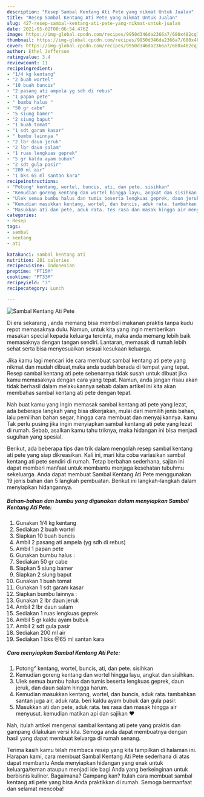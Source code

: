 ```yaml
---
description: "Resep Sambal Kentang Ati Pete yang nikmat Untuk Jualan"
title: "Resep Sambal Kentang Ati Pete yang nikmat Untuk Jualan"
slug: 427-resep-sambal-kentang-ati-pete-yang-nikmat-untuk-jualan
date: 2021-05-02T00:06:54.476Z
image: https://img-global.cpcdn.com/recipes/9950d346da2366a7/680x482cq70/sambal-kentang-ati-pete-foto-resep-utama.jpg
thumbnail: https://img-global.cpcdn.com/recipes/9950d346da2366a7/680x482cq70/sambal-kentang-ati-pete-foto-resep-utama.jpg
cover: https://img-global.cpcdn.com/recipes/9950d346da2366a7/680x482cq70/sambal-kentang-ati-pete-foto-resep-utama.jpg
author: Ethel Jefferson
ratingvalue: 3.4
reviewcount: 11
recipeingredient:
- "1/4 kg kentang"
- "2 buah wortel"
- "10 buah buncis"
- "2 pasang ati ampela yg sdh di rebus"
- "1 papan pete"
- " bumbu halus "
- "50 gr cabe"
- "5 siung bamer"
- "2 siung baput"
- "1 buah tomat"
- "1 sdt garam kasar"
- " bumbu lainnya "
- "2 lbr daun jeruk"
- "2 lbr daun salam"
- "1 ruas lengkuas geprek"
- "5 gr kaldu ayam bubuk"
- "2 sdt gula pasir"
- "200 ml air"
- "1 bks 65 ml santan kara"
recipeinstructions:
- "Potong² kentang, wortel, buncis, ati, dan pete. sisihkan"
- "Kemudian goreng kentang dan wortel hingga layu, angkat dan sisihkan."
- "Ulek semua bumbu halus dan tumis beserta lengkuas geprek, daun jeruk, dan daun salam hingga harum."
- "Kemudian masukkan kentang, wortel, dan buncis, aduk rata. tambahkan santan juga air, aduk rata. beri kaldu ayam bubuk dan gula pasir."
- "Masukkan ati dan pete, aduk rata. tes rasa dan masak hingga air menyusut. kemudian matikan api dan sajikan ♥️"
categories:
- Resep
tags:
- sambal
- kentang
- ati

katakunci: sambal kentang ati 
nutrition: 281 calories
recipecuisine: Indonesian
preptime: "PT15M"
cooktime: "PT33M"
recipeyield: "3"
recipecategory: Lunch

---
```



![Sambal Kentang Ati Pete](https://img-global.cpcdn.com/recipes/9950d346da2366a7/680x482cq70/sambal-kentang-ati-pete-foto-resep-utama.jpg)

Di era  sekarang , anda memang bisa membeli makanan praktis tanpa kudu repot memasaknya dulu. Namun, untuk kita yang ingin memberikan masakan special kepada keluarga tercinta, maka anda memang lebih baik memasaknya dengan tangan sendiri. Lantaran, memasak di rumah lebih sehat serta bisa menyesuaikan sesuai kesukaan keluarga.

Jika kamu lagi mencari ide cara membuat sambal kentang ati pete yang nikmat dan mudah dibuat,maka anda sudah berada di tempat yang tepat. Resep sambal kentang ati pete  sebenarnya tidak susah untuk dibuat jika kamu memasaknya dengan cara yang tepat. Namun, anda jangan risau akan tidak berhasil dalam melakukannya 
sebab dalam artikel ini kita akan membahas sambal kentang ati pete dengan tepat.  



Nah buat kamu yang ingin memasak sambal kentang ati pete yang lezat, ada beberapa langkah yang bisa dikerjakan, mulai dari memilih jenis bahan, lalu pemilihan bahan segar, hingga cara membuat dan menyajikannya. kamu Tak perlu pusing jika ingin menyiapkan sambal kentang ati pete yang lezat di rumah. Sebab, asalkan kamu  tahu triknya, maka hidangan ini bisa menjadi suguhan yang spesial.

Berikut, ada beberapa tips dan trik dalam mengolah resep sambal kentang ati pete yang siap dikreasikan. Kali ini, mari kita coba variasikan sambal kentang ati pete sendiri di rumah. Tetap berbahan sederhana, sajian ini dapat memberi manfaat untuk membantu menjaga kesehatan tubuhmu sekeluarga. Anda dapat membuat Sambal Kentang Ati Pete menggunakan 19 jenis bahan dan 5 langkah pembuatan. Berikut ini langkah-langkah dalam menyiapkan hidangannya.

<!--inarticleads1-->

##### Bahan-bahan dan bumbu yang digunakan dalam menyiapkan Sambal Kentang Ati Pete:

1. Gunakan 1/4 kg kentang
1. Sediakan 2 buah wortel
1. Siapkan 10 buah buncis
1. Ambil 2 pasang ati ampela (yg sdh di rebus)
1. Ambil 1 papan pete
1. Gunakan  bumbu halus :
1. Sediakan 50 gr cabe
1. Siapkan 5 siung bamer
1. Siapkan 2 siung baput
1. Gunakan 1 buah tomat
1. Gunakan 1 sdt garam kasar
1. Siapkan  bumbu lainnya :
1. Gunakan 2 lbr daun jeruk
1. Ambil 2 lbr daun salam
1. Sediakan 1 ruas lengkuas geprek
1. Ambil 5 gr kaldu ayam bubuk
1. Ambil 2 sdt gula pasir
1. Sediakan 200 ml air
1. Sediakan 1 bks @65 ml santan kara




<!--inarticleads2-->

##### Cara menyiapkan Sambal Kentang Ati Pete:

1. Potong² kentang, wortel, buncis, ati, dan pete. sisihkan
1. Kemudian goreng kentang dan wortel hingga layu, angkat dan sisihkan.
1. Ulek semua bumbu halus dan tumis beserta lengkuas geprek, daun jeruk, dan daun salam hingga harum.
1. Kemudian masukkan kentang, wortel, dan buncis, aduk rata. tambahkan santan juga air, aduk rata. beri kaldu ayam bubuk dan gula pasir.
1. Masukkan ati dan pete, aduk rata. tes rasa dan masak hingga air menyusut. kemudian matikan api dan sajikan ♥️




Nah, itulah artikel mengenai  sambal kentang ati pete  yang praktis dan gampang dilakukan versi kita. Semoga anda dapat membuatnya dengan hasil yang dapat membuat keluarga di rumah senang. 

Terima kasih kamu telah membaca resep yang kita tampilkan di halaman ini. Harapan kami, cara membuat  Sambal Kentang Ati Pete sederhana di atas dapat membantu Anda menyiapkan hidangan yang enak untuk keluarga/teman ataupun menjadi ide bagi Anda yang berkeinginan untuk berbisnis kuliner. Bagaimana? Gampang kan? Itulah cara membuat sambal kentang ati pete yang bisa Anda praktikkan di rumah. Semoga bermanfaat dan selamat mencoba!

